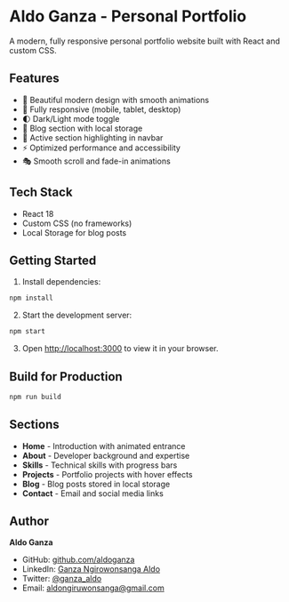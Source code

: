 # Aldo Ganza - Personal Portfolio

A modern, fully responsive personal portfolio website built with React and custom CSS.

## Features

- 🎨 Beautiful modern design with smooth animations
- 📱 Fully responsive (mobile, tablet, desktop)
- 🌓 Dark/Light mode toggle
- 📝 Blog section with local storage
- 🎯 Active section highlighting in navbar
- ⚡ Optimized performance and accessibility
- 🎭 Smooth scroll and fade-in animations

## Tech Stack

- React 18
- Custom CSS (no frameworks)
- Local Storage for blog posts

## Getting Started

1. Install dependencies:
```bash
npm install
```

2. Start the development server:
```bash
npm start
```

3. Open [http://localhost:3000](http://localhost:3000) to view it in your browser.

## Build for Production

```bash
npm run build
```

## Sections

- **Home** - Introduction with animated entrance
- **About** - Developer background and expertise
- **Skills** - Technical skills with progress bars
- **Projects** - Portfolio projects with hover effects
- **Blog** - Blog posts stored in local storage
- **Contact** - Email and social media links

## Author

**Aldo Ganza**
- GitHub: [github.com/aldoganza](https://github.com/aldoganza)
- LinkedIn: [Ganza Ngirowonsanga Aldo](https://www.linkedin.com/in/ganza-ngirowonsanga-aldo-511630356/)
- Twitter: [@ganza_aldo](https://x.com/ganza_aldo)
- Email: aldongiruwonsanga@gmail.com
